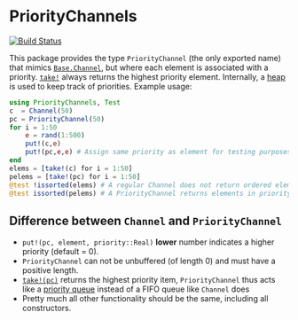 # PriorityChannels

[![Build Status](https://travis-ci.org/baggepinnen/PriorityChannels.jl.svg?branch=master)](https://travis-ci.org/baggepinnen/PriorityChannels.jl)

This package provides the type `PriorityChannel` (the only exported name) that mimics [`Base.Channel`](https://docs.julialang.org/en/v1/base/parallel/#Base.Channel), but where each element is associated with a priority. [`take!`](https://docs.julialang.org/en/v1/base/parallel/#Base.take!-Tuple{Channel}) always returns the highest priority element. Internally, a [heap](https://en.wikipedia.org/wiki/Heap_(data_structure)) is used to keep track of priorities. Example usage:
```julia
using PriorityChannels, Test
c  = Channel(50)
pc = PriorityChannel(50)
for i = 1:50
    e = rand(1:500)
    put!(c,e)
    put!(pc,e,e) # Assign same priority as element for testing purposes
end
elems = [take!(c) for i = 1:50]
pelems = [take!(pc) for i = 1:50]
@test !issorted(elems) # A regular Channel does not return ordered elements
@test issorted(pelems) # A PriorityChannel returns elements in priority order
```

## Difference between `Channel` and `PriorityChannel`
- `put!(pc, element, priority::Real)` **lower** number indicates a higher priority (default = 0).
- `PriorityChannel` can not be unbuffered (of length 0) and must have a positive length.
- [`take!(pc)`](https://docs.julialang.org/en/v1/base/parallel/#Base.take!-Tuple{Channel}) returns the highest priority item, `PriorityChannel` thus acts like a  [priority queue](https://en.wikipedia.org/wiki/Priority_queue) instead of a FIFO queue like `Channel` does
- Pretty much all other functionality should be the same, including all constructors.
